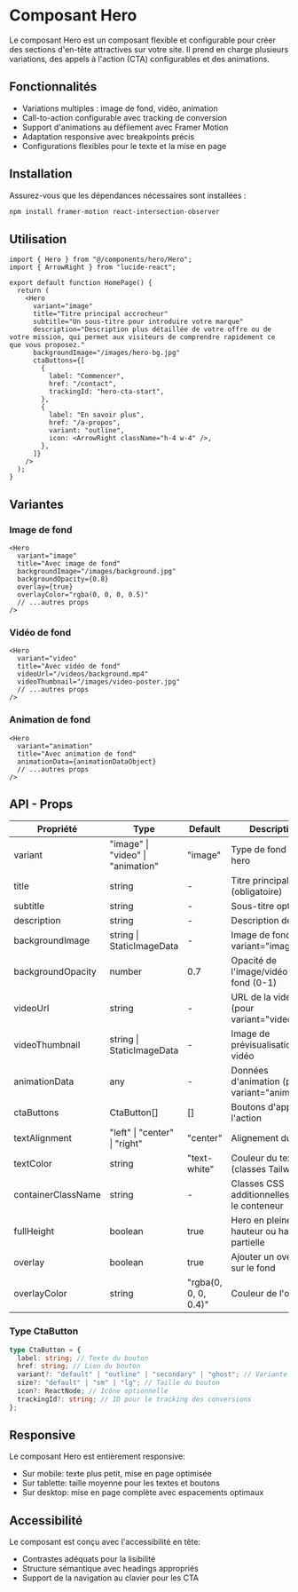 # Composant Hero

Le composant Hero est un composant flexible et configurable pour créer des sections d'en-tête attractives sur votre site. Il prend en charge plusieurs variations, des appels à l'action (CTA) configurables et des animations.

## Fonctionnalités

- Variations multiples : image de fond, vidéo, animation
- Call-to-action configurable avec tracking de conversion
- Support d'animations au défilement avec Framer Motion
- Adaptation responsive avec breakpoints précis
- Configurations flexibles pour le texte et la mise en page

## Installation

Assurez-vous que les dépendances nécessaires sont installées :

```bash
npm install framer-motion react-intersection-observer
```

## Utilisation

```tsx
import { Hero } from "@/components/hero/Hero";
import { ArrowRight } from "lucide-react";

export default function HomePage() {
  return (
    <Hero
      variant="image"
      title="Titre principal accrocheur"
      subtitle="Un sous-titre pour introduire votre marque"
      description="Description plus détaillée de votre offre ou de votre mission, qui permet aux visiteurs de comprendre rapidement ce que vous proposez."
      backgroundImage="/images/hero-bg.jpg"
      ctaButtons={[
        {
          label: "Commencer",
          href: "/contact",
          trackingId: "hero-cta-start",
        },
        {
          label: "En savoir plus",
          href: "/a-propos",
          variant: "outline",
          icon: <ArrowRight className="h-4 w-4" />,
        },
      ]}
    />
  );
}
```

## Variantes

### Image de fond

```tsx
<Hero
  variant="image"
  title="Avec image de fond"
  backgroundImage="/images/background.jpg"
  backgroundOpacity={0.8}
  overlay={true}
  overlayColor="rgba(0, 0, 0, 0.5)"
  // ...autres props
/>
```

### Vidéo de fond

```tsx
<Hero
  variant="video"
  title="Avec vidéo de fond"
  videoUrl="/videos/background.mp4"
  videoThumbnail="/images/video-poster.jpg"
  // ...autres props
/>
```

### Animation de fond

```tsx
<Hero
  variant="animation"
  title="Avec animation de fond"
  animationData={animationDataObject}
  // ...autres props
/>
```

## API - Props

| Propriété          | Type                              | Default              | Description                                    |
| ------------------ | --------------------------------- | -------------------- | ---------------------------------------------- |
| variant            | "image" \| "video" \| "animation" | "image"              | Type de fond du hero                           |
| title              | string                            | -                    | Titre principal (obligatoire)                  |
| subtitle           | string                            | -                    | Sous-titre optionnel                           |
| description        | string                            | -                    | Description détaillée                          |
| backgroundImage    | string \| StaticImageData         | -                    | Image de fond (pour variant="image")           |
| backgroundOpacity  | number                            | 0.7                  | Opacité de l'image/vidéo de fond (0-1)         |
| videoUrl           | string                            | -                    | URL de la vidéo (pour variant="video")         |
| videoThumbnail     | string \| StaticImageData         | -                    | Image de prévisualisation vidéo                |
| animationData      | any                               | -                    | Données d'animation (pour variant="animation") |
| ctaButtons         | CtaButton[]                       | []                   | Boutons d'appel à l'action                     |
| textAlignment      | "left" \| "center" \| "right"     | "center"             | Alignement du texte                            |
| textColor          | string                            | "text-white"         | Couleur du texte (classes Tailwind)            |
| containerClassName | string                            | -                    | Classes CSS additionnelles pour le conteneur   |
| fullHeight         | boolean                           | true                 | Hero en pleine hauteur ou hauteur partielle    |
| overlay            | boolean                           | true                 | Ajouter un overlay sur le fond                 |
| overlayColor       | string                            | "rgba(0, 0, 0, 0.4)" | Couleur de l'overlay                           |

### Type CtaButton

```ts
type CtaButton = {
  label: string; // Texte du bouton
  href: string; // Lien du bouton
  variant?: "default" | "outline" | "secondary" | "ghost"; // Variante visuelle
  size?: "default" | "sm" | "lg"; // Taille du bouton
  icon?: ReactNode; // Icône optionnelle
  trackingId?: string; // ID pour le tracking des conversions
};
```

## Responsive

Le composant Hero est entièrement responsive:

- Sur mobile: texte plus petit, mise en page optimisée
- Sur tablette: taille moyenne pour les textes et boutons
- Sur desktop: mise en page complète avec espacements optimaux

## Accessibilité

Le composant est conçu avec l'accessibilité en tête:

- Contrastes adéquats pour la lisibilité
- Structure sémantique avec headings appropriés
- Support de la navigation au clavier pour les CTA
